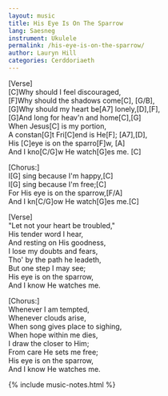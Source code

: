 ```yaml
---
layout: music
title: His Eye Is On The Sparrow
lang: Saesneg
instrument: Ukulele
permalink: /his-eye-is-on-the-sparrow/
author: Lauryn Hill
categories: Cerddoriaeth
---
```

[Verse]  
[C]Why should I feel discouraged,  
[F]Why should the shadows come[C], [G/B],  
[G]Why should my heart be[A7] lonely,[D],[F],  
[G]And long for heav'n and home[C],[G]  
When Jesus[C] is my portion,  
A constan[G]t Fri[C]end is He[F]; [A7],[D],  
His [C]eye is on the sparro[F]w, [A]  
And I kno[C/G]w He watch[G]es me. [C]
  
[Chorus:]  
I[G] sing because I'm happy,[C]  
I[G] sing because I'm free;[C]  
For His eye is on the sparrow,[F/A]  
And I kn[C/G]ow He watch[G]es me.[C]  
  
[Verse]  
\"Let not your heart be troubled,\"  
His tender word I hear,  
And resting on His goodness,  
I lose my doubts and fears,  
Tho' by the path he leadeth,  
But one step I may see;  
His eye is on the sparrow,  
And I know He watches me.  
  
[Chorus:]  
Whenever I am tempted,  
Whenever clouds arise,  
When song gives place to sighing,  
When hope within me dies,  
I draw the closer to Him;  
From care He sets me free;  
His eye is on the sparrow,  
And I know He watches me.  
  
{% include music-notes.html %}